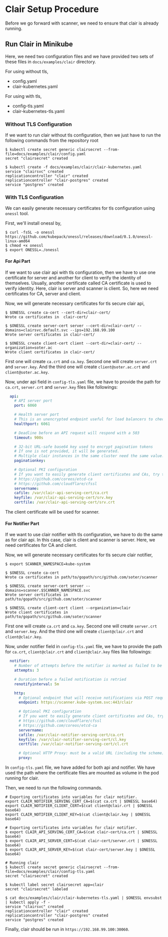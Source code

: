 # Clair Setup Procedure

Before we go forward with scanner, we need to ensure that clair is already running.

## Run Clair in Minikube

 Here, we need two configuration files and we have provided two sets of these files in `docs/examples/clair` directory.

For using without tls,

- config.yaml
- clair-kubernetes.yaml

For using with tls,

- config-tls.yaml
- clair-kubernetes-tls.yaml


### Without TLS Configuration

If we want to run clair without tls configuration, then we just have to run the following commands from the repository root

```console
$ kubectl create secret generic clairsecret --from-file=docs/examples/clair/config.yaml
secret "clairsecret" created

$ kubectl create -f docs/examples/clair/clair-kubernetes.yaml
service "clairsvc" created
replicationcontroller "clair" created
replicationcontroller "clair-postgres" created
service "postgres" created
```

### With TLS Configuration

We can easily generate necessary certificates for tls configuration using `onessl` tool.

First, we'll install onessl by,

```console
$ curl -fsSL -o onessl https://github.com/kubepack/onessl/releases/download/0.1.0/onessl-linux-amd64
$ chmod +x onessl
$ export ONESSL=./onessl
```

#### For Api Part

If we want to use clair api with tls configuration, then we have to use one certificate for server and another for client to verify the identity of themselves. Usually, another certificate called CA certificate is used to verify identity. Here, clair is server and scanner is client. So, here we need certificates for CA, server and client.

Now, we will generate necessary certificates for tls secure clair api,

```console
$ $ONESSL create ca-cert --cert-dir=clair-cert/
Wrote ca certificates in  clair-cert/

$ $ONESSL create server-cert server --cert-dir=clair-cert/ --domains=clairsvc.default.svc --ips=192.168.99.100
Wrote server certificates in clair-cert/

$ $ONESSL create client-cert client --cert-dir=clair-cert/ --organization=soter.ac
Wrote client certificates in clair-cert/
```

First one will create `ca.crt` and `ca.key`. Second one will create `server.crt` and `server.key`. And the third one will create `client@soter.ac.crt` and `client@soter.ac.key`.

Now, under api field in `config-tls.yaml` file, we have to provide the path for `ca.crt`, `server.crt` and `server.key` files like followings:

```yaml
  api:
    # API server port
    port: 6060

    # Health server port
    # This is an unencrypted endpoint useful for load balancers to check to healthiness of the clair server.
    healthport: 6061

    # Deadline before an API request will respond with a 503
    timeout: 900s

    # 32-bit URL-safe base64 key used to encrypt pagination tokens
    # If one is not provided, it will be generated.
    # Multiple clair instances in the same cluster need the same value.
    paginationkey:

    # Optional PKI configuration
    # If you want to easily generate client certificates and CAs, try the following projects:
    # https://github.com/coreos/etcd-ca
    # https://github.com/cloudflare/cfssl
    servername:
    cafile: /var/clair-api-serving-cert/ca.crt
    keyfile: /var/clair-api-serving-cert/srv.key
    certfile: /var/clair-api-serving-cert/srv.crt
```

The client certificate will be used for scanner.

#### For Notifier Part

If we want to use clair notifier with tls configuration, we have to do the same as for clair api. In this case, clair is client and scanner is server. Here, we need certificates for CA and client.

Now, we will generate necessary certificates for tls secure clair notifier,

```console
$ export SCANNER_NAMESPACE=kube-system

$ $ONESSL create ca-cert
Wrote ca certificates in path/to/gopath/src/github.com/soter/scanner

$ $ONESSL create server-cert server --domains=scanner.$SCANNER_NAMESPACE.svc
Wrote server certificates in path/to/gopath/src/github.com/soter/scanner

$ $ONESSL create client-cert client --organization=clair
Wrote client certificates in path/to/gopath/src/github.com/soter/scanner
```

First one will create `ca.crt` and `ca.key`. Second one will create `server.crt` and `server.key`. And the third one will create `client@clair.crt` and `client@clair.key`.

Now, under notifier field in `config-tls.yaml` file, we have to provide the path for `ca.crt`, `client@clair.crt` and `client@clair.key` files like followings:

```yaml
  notifier:
    # Number of attempts before the notifier is marked as failed to be sent
    attempts: 3

    # Duration before a failed notification is retried
    renotifyinterval: 5m

    http:
      # Optional endpoint that will receive notifications via POST requests
      endpoint: https://scanner.kube-system.svc:443/clair

      # Optional PKI configuration
      # If you want to easily generate client certificates and CAs, try the following projects:
      # https://github.com/cloudflare/cfssl
      # https://github.com/coreos/etcd-ca
      servername:
      cafile: /var/clair-notifier-serving-cert/ca.crt
      keyfile: /var/clair-notifier-serving-cert/cl.key
      certfile: /var/clair-notifier-serving-cert/cl.crt

      # Optional HTTP Proxy: must be a valid URL (including the scheme).
      proxy:
```

In `config-tls.yaml` file, we have added for both api and notifier. We have used the path where the certificate files are mounted as volume in the pod running for clair.

Then, we need to run the following commands.

```console
# Exporting certificates into variables for clair notifier.
export CLAIR_NOTIFIER_SERVING_CERT_CA=$(cat ca.crt | $ONESSL base64)
export CLAIR_NOTIFIER_CLIENT_CERT=$(cat client@clair.crt | $ONESSL base64)
export CLAIR_NOTIFIER_CLIENT_KEY=$(cat client@clair.key | $ONESSL base64)

# Exporting certificates into variables for clair notifier.
$ export CLAIR_API_SERVING_CERT_CA=$(cat clair-cert/ca.crt | $ONESSL base64)
$ export CLAIR_API_SERVER_CERT=$(cat clair-cert/server.crt | $ONESSL base64)
$ export CLAIR_API_SERVER_KEY=$(cat clair-cert/server.key | $ONESSL base64)

# Running clair
$ kubectl create secret generic clairsecret --from-file=docs/examples/clair/config-tls.yaml
secret "clairsecret" created

$ kubectl label secret clairsecret app=clair
secret "clairsecret" labeled

$ cat docs/examples/clair/clair-kubernetes-tls.yaml | $ONESSL envsubst | kubectl apply -f -
service "clairsvc" created
replicationcontroller "clair" created
replicationcontroller "clair-postgres" created
service "postgres" created
```

Finally, clair should be run in `https://192.168.99.100:30060`.
